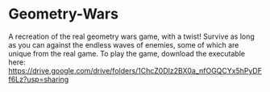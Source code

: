 # Geometry-Wars
A recreation of the real geometry wars game, with a twist! Survive as long as you can against the endless waves of enemies, some of which are unique from the real game. 
To play the game, download the executable here: https://drive.google.com/drive/folders/1ChcZ0Dlz2BX0a_nfOGQCYx5hPyDFf6Lz?usp=sharing
